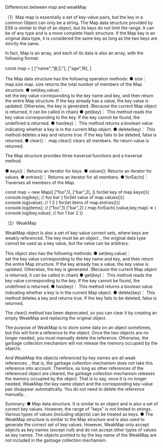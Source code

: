 Differences between map and weakMap

（1）Map
map is essentially a set of key-value pairs, but the key in a common Object can only be a string. The Map data structure provided by ES6 is similar to that of an object, but its keys do not limit the range. It can be of any type and is a more complete Hash structure. If the Map key is an original data type, it is considered the same key as long as the two keys are strictly the same. 

In fact, Map is an array, and each of its data is also an array, with the following format:

const map = [
     ["name","张三"],
     ["age",18],
]

The Map data structure has the following operation methods:
● size： map.size 
	map. size returns the total number of members of the Map structure. 
● set(key,value)：	
	set the key value corresponding to the key name and key, and then return the entire Map structure. If the key already has a value, the key value is updated. Otherwise, the key is generated. (Because the current Map object is returned, it can be called in chain) 
● get(key)：
	This method reads the key value corresponding to the key. If the key cannot be found, the undefined is returned. 
● has(key)：
	This method returns a boolean value indicating whether a key is in the current Map object. 
● delete(key)：
	This method deletes a key and returns true. If the key fails to be deleted, false is returned.
● clear()：
	map.clear() clears all members. No return value is returned. 

The Map structure provides three traversal functions and a traversal method.

● keys()：Returns an iterator for keys.
● values(): Returns an iterator for values.
● entries()： Returns an iterator for all members.
● forEach()： Traverses all members of the Map.

const map = new Map([
     ["foo",1],
     ["bar",2],
])
for(let key of map.keys()){
    console.log(key);  // foo bar
}
for(let value of map.values()){
     console.log(value); // 1 2
}
for(let items of map.entries()){
    console.log(items);  // ["foo",1]  ["bar",2]
}
map.forEach( (value,key,map) => {
     console.log(key,value); // foo 1    bar 2
})

（2）WeakMap

WeakMap object is also a set of key-value correct sets, where keys are weakly referenced. The key must be an object. , the original data type cannot be used as a key value, but the value can be arbitrary. 
 
This object also has the following methods: 
● set(key,value)：		
	set the key value corresponding to the key name and key, and then return the entire Map structure. If the key already has a value, the key value is updated. Otherwise, the key is generated. (Because the current Map object is returned, it can be called in chain)
● get(key)：
	This method reads the key value corresponding to the key. If the key cannot be found, the undefined is returned. 
● has(key)：
	This method returns a boolean value indicating whether a key is in the current Map object. 
● delete(key)：
	This method deletes a key and returns true. If the key fails to be deleted, false is returned. 

The clear() method has been deprecated, so you can clear it by creating an empty WeakMap and replacing the original object.

The purpose of WeakMap is to store some data on an object sometimes, but this will form a reference to the object. Once the two objects are no longer needed, you must manually delete the reference. Otherwise, the garbage collection mechanism will not release the memory occupied by the objects.

And WeakMap the objects referenced by key names are all weak references. , that is, the garbage collection mechanism does not take this reference into account. Therefore, as long as other references of the referenced object are cleared, the garbage collection mechanism releases the memory occupied by the object. That is to say, once it is no longer needed, WeakMap the key name object and the corresponding key-value pair disappear automatically. You do not need to delete the reference manually. .

Summary: 
● 
	Map data structure. It is similar to an object and is also a set of correct key values. However, the range of "keys" is not limited to strings. Various types of values (including objects) can be treated as keys.
● 
	The WeakMap structure is similar to the Map structure and is also used to generate the correct set of key values. However, WeakMap only accept objects as key names (except null) and do not accept other types of values as key names. The objects pointed to by the key name of the WeakMap are not included in the garbage collection mechanism.